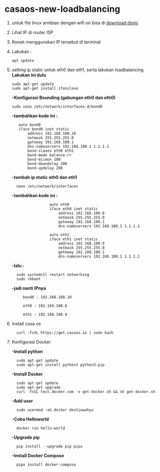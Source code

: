 # casaos-new-loadbalancing

1. untuk file linux armbian dengan wifi on bisa di [download disini](https://www.mediafire.com/file/2ywqxi302gzrp2i/Armbian_21.08.1_Amlogic-GXL_bullseye_current_5.10.60.img.xz/file)
2. Lihat IP di router ISP
3. Konek menggunakan IP tersebut di terminal
4. Lakukan :

       apt update
6. setting ip static untuk eth0 dan eth1, serta lakukan loadbalancing
   __Lakukan ini dulu__

       sudo apt-get update
       sudo apt-get install ifenslave


   __-Konfigurasi Bounding (gabungan eth0 dan eth0)__
   
       sudo nano /etc/network/interfaces.d/bond0
   
     __-tambahkan kode ini :__

          auto bond0
          iface bond0 inet static
              address 192.168.100.10
              netmask 255.255.255.0
              gateway 192.168.100.1
              dns-nameservers 192.168.100.1 1.1.1.1
              bond-slaves eth0 eth1
              bond-mode balance-rr
              bond-miimon 100
              bond-downdelay 200
              bond-updelay 200


     __-tambah ip static eth0 dan eth1__

         nano /etc/network/interfaces
   
     __-tambahkan kode ini :__
   
                        auto eth0
                        iface eth0 inet static
                            address 192.168.100.8
                            netmask 255.255.255.0
                            gateway 192.168.100.1
                            dns-nameservers 192.168.100.1 1.1.1.1
   
                        auto eth1
                        iface eth1 inet static
                            address 192.168.100.9
                            netmask 255.255.255.0
                            gateway 192.168.100.1
                            dns-nameservers 192.168.100.1 1.1.1.1
   
      __-lalu :__
   
         sudo systemctl restart networking
         sudo reboot

     __-jadi nanti IPnya__
   
            bond0 : 192.168.100.10
   
            eth0 : 192.168.100.8
   
            eth1 : 192.168.100.9


7. Install casa os
   
         curl -fsSL https://get.casaos.io | sudo bash
8. Konfigurasi Docker
   
   **-Install python**

         sudo apt-get update
         sudo apt-get install python3 python3-pip
   **-Install Docker**

         sudo apt-get update
         sudo apt-get upgrade
         curl -fsSL test.docker.com -o get-docker.sh && sh get-docker.sh
   
   **-Add user**

         sudo usermod -aG docker destiowahyu
   **-Coba Helloworld**
   
         docker run hello-world

   **-Upgrade pip**

         pip install --upgrade pip pipx

   **-Install Docker Compose**

         pipx install docker-compose


   


   

